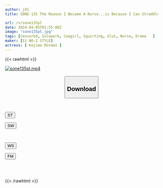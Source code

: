 ```yaml
---
author: j91
title: SONE-135 The Reason I Became A Nurse...is Because I Can Straddle A Passive Man And Fuck Him As Much As I Want. Minami Kojima

url: /v/sone135pl
date: 2024-04-05T01:55:00Z
image: "sone135pl.jpg"
tags: [Censored, Solowork, Cowgirl, Squirting, Slut, Nurse, Drama	]
maker: [S1 NO.1 STYLE]
actress: [ Kojima Minami ]
---
```



{{< rawhtml >}}

<div class="video" data-videoid="r2r4xl32l6Ca3d">
    <a href="javascript:;">
        <img src="/v/sone135pl/sone135pl.jpg" width="WIDTH" height="HEIGHT" alt="sone135pl.mp4" loading="lazy">
    </a>
</div>

<script type="text/javascript" src="https://j91.asia/asset/on-demand-st.js"></script>

<br>
  <link rel="stylesheet" href="https://j91.asia/asset/bs5.css">
  
  <center>
  <button class="btn btn-primary" type="button" data-bs-toggle="collapse" data-bs-target=".multi-collapse" aria-expanded="false" aria-controls="multiCollapseExample1 multiCollapseExample2"><h2>Download</h2></button></center>
</p>
<div class="row">
  <div class="col">
    <div class="collapse multi-collapse" id="multiCollapseExample1">
      <div class="card card-body">
	      	      <br>
<div class="buttons">  
<p><a href="https://streamtape.to/v/r2r4xl32l6Ca3d" target="_blank"><button class="btn-hover color-3"><i class="fa fa-download"></i> ST</button></a></p>
<p><a href="https://asnwish.com/y2iz52ryyw8o" target="_blank"><button class="btn-hover color-2"><i class="fa fa-download"></i> SW</button></a></p></div>
    </div>
  </div>
</div>
  <div class="col">
    <div class="collapse multi-collapse" id="multiCollapseExample2">
      <div class="card card-body">
	      <br>
<div class="buttons">
<p><a href="javascript:;"><button class="btn-hover color-9"><i class="fa fa-download"></i> WS</button></a></p>
<p><a href="javascript:;"><button class="btn-hover color-8"><i class="fa fa-download"></i> FM</button></a></p></div>
<br><br>
      </div>
    </div>
  </div>
</div>

{{< /rawhtml >}}